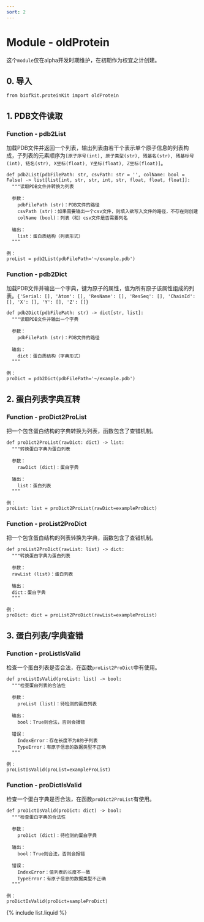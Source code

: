 ```yaml
---
sort: 2
---
```


# Module - oldProtein

这个`module`仅在alpha开发时期维护，在初期作为权宜之计创建。

## 0. 导入
```python3
from biofkit.proteinKit import oldProtein
```

## 1. PDB文件读取
### Function - pdb2List
加载PDB文件并返回一个列表，输出列表由若干个表示单个原子信息的列表构成，子列表的元素顺序为`[原子序号(int), 原子类型(str), 残基名(str), 残基标号(int), 链名(str), X坐标(float), Y坐标(float), Z坐标(float)]`。
```python3
def pdb2List(pdbFilePath: str, csvPath: str = '', colName: bool = False) -> list[list[int, str, str, int, str, float, float, float]]:
  """读取PDB文件并转换为列表

  参数：
    pdbFilePath (str)：PDB文件的路径
    csvPath (str)：如果需要输出一个csv文件，则填入欲写入文件的路径，不存在则创建
    colName (bool)：列表（和）csv文件是否需要列名

  输出：
    list：蛋白质结构（列表形式）
  """

例：
proList = pdb2List(pdbFilePath='~/example.pdb')
```

### Function - pdb2Dict
加载PDB文件并输出一个字典，键为原子的属性，值为所有原子该属性组成的列表。`{'Serial: [], 'Atom': [], 'ResName': [], 'ResSeq': [], 'ChainId': [], 'X': [], 'Y': [], 'Z': []}`
```python3
def pdb2Dict(pdbFilePath: str) -> dict[str, list]:
  """读取PDB文件并输出一个字典
  
  参数：
    pdbFilePath (str)：PDB文件的路径

  输出：
    dict：蛋白质结构（字典形式）
  """

例：
proDict = pdb2Dict(pdbFilePath='~/example.pdb')
```

## 2. 蛋白列表字典互转
### Function - proDict2ProList
把一个包含蛋白结构的字典转换为列表，函数包含了查错机制。
```python3
def proDict2ProList(rawDict: dict) -> list:
  """转换蛋白字典为蛋白列表

  参数：
    rawDict (dict)：蛋白字典

  输出：
    list：蛋白列表
  """

例：
proList: list = proDict2ProList(rawDict=exampleProDict)
```
### Function - proList2ProDict
把一个包含蛋白结构的列表转换为字典，函数包含了查错机制。
```python3
def proList2ProDict(rawList: list) -> dict:
  """转换蛋白字典为蛋白列表

  参数：
  rawList (list)：蛋白列表
  
  输出：
  dict：蛋白字典
  """

例：
proDict: dict = proList2ProDict(rawList=exampleProList)
```

## 3. 蛋白列表/字典查错
### Function - proListIsValid
检查一个蛋白列表是否合法，在函数`proList2ProDict`中有使用。
```python3
def proListIsValid(proList: list) -> bool:
  """检查蛋白列表的合法性

  参数：
    proList (list)：待检测的蛋白列表

  输出：
    bool：True则合法，否则会报错

  错误：
    IndexError：存在长度不为8的子列表
    TypeError：有原子信息的数据类型不正确
  """

例：
proListIsValid(proList=exampleProList)
```

### Function - proDictIsValid
检查一个蛋白字典是否合法，在函数`proDict2ProList`有使用。
```python3
def proDictIsValid(proDict: dict) -> bool:
  """检查蛋白字典的合法性

  参数：
    proDict (dict)：待检测的蛋白字典

  输出：
    bool：True则合法，否则会报错

  错误：
    IndexError：值列表的长度不一致
    TypeError：有原子信息的数据类型不正确
  """

例：
proDictIsValid(proDict=sampleProDict)
```
{% include list.liquid %}
